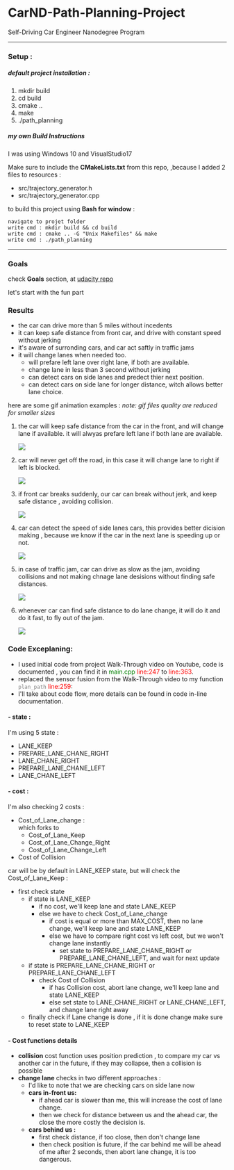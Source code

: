 # CarND-Path-Planning-Project
Self-Driving Car Engineer Nanodegree Program

---

### Setup :
##### default project installation :
1. mkdir build
2. cd build
3. cmake ..
4. make
5. ./path_planning

##### my own Build Instructions
I was using Windows 10 and VisualStudio17

Make sure to include the **CMakeLists.txt** from this repo,
,because I added 2 files to resources :
- src/trajectory_generator.h
- src/trajectory_generator.cpp 

to build this project using **Bash for window** :

    navigate to projet folder
    write cmd : mkdir build && cd build
    write cmd : cmake .. -G "Unix Makefiles" && make
    write cmd : ./path_planning

---
### Goals
check **Goals** section, at [udacity repo](https://github.com/udacity/CarND-Path-Planning-Project)

let's start with the fun part
### Results
  * the car can drive more than 5 miles without incedents
  * it can keep safe distance from front car, and drive with constant speed without jerking
  * it's aware of surronding cars, and car act saftly in traffic jams
  * it will change lanes when needed too.
      * will prefare left lane over right lane, if both are available.
      * change lane in less than 3 second without jerking
      * can detect cars on side lanes and predect thier next position.
      * can detect cars on side lane for longer distance, witch allows better lane choice.

here are some gif animation examples : *note: gif files quality are reduced for smaller sizes*

1. the car will keep safe distance from the car in the front, and will change lane if available.
it will alwyas prefare left lane if both lane are available.
  
   ![ ](https://github.com/anasmatic/CarND-Term3-Project1-Path-Planning/blob/master/res/_01-leftoverright.gif)
2. car will never get off the road, in this case it will change lane to right if left is blocked.

   ![ ](https://github.com/anasmatic/CarND-Term3-Project1-Path-Planning/blob/master/res/_00-wontleaveroad.gif)
3. if front car breaks suddenly, our car can break without jerk, and keep safe distance , avoiding collision.

   ![ ](https://github.com/anasmatic/CarND-Term3-Project1-Path-Planning/blob/master/res/_02break.gif)
4. car can detect the speed of side lanes cars, this provides better dicision making , because we know if the car in the next lane is speeding up or not.

   ![ ](https://github.com/anasmatic/CarND-Term3-Project1-Path-Planning/blob/master/res/_03detectspeed.gif)
5. in case of traffic jam, car can drive as slow as the jam, avoiding collisions and not making chnage lane desisions without finding safe distances.

   ![ ](https://github.com/anasmatic/CarND-Term3-Project1-Path-Planning/blob/master/res/_04jam.gif)
6. whenever car can find safe distance to do lane change, it will do it and do it fast, to fly out of the jam.

   ![ ](https://github.com/anasmatic/CarND-Term3-Project1-Path-Planning/blob/master/res/_05outofjam.gif)


### Code Exceplaning:
  * I used initial code from project Walk-Through video on Youtube, code is documented , you can find it in <span style="color:green;">main.cpp</span> <span style="color:red;">line:247</span> to <span style="color:red;">line:363</span>.
  * replaced the sensor fusion from the Walk-Through video to my function <span style="color:gray;">`plan_path`</span> <span style="color:red;">line:259</span>:
  * I'll take about code flow, more details can be found in code in-line documentation.

#### - state :
I'm using 5 state :
  * LANE_KEEP
  * PREPARE_LANE_CHANE_RIGHT
  * LANE_CHANE_RIGHT
  * PREPARE_LANE_CHANE_LEFT
  * LANE_CHANE_LEFT

#### - cost :
I'm also checking 2 costs :
  * Cost_of_Lane_change :<br/> which forks to
    * Cost_of_Lane_Keep
    * Cost_of_Lane_Change_Right
    * Cost_of_Lane_Change_Left
  * Cost of Collision

car will be by default in LANE_KEEP state, but will check the Cost_of_Lane_Keep :
- first check state
  - if state is LANE_KEEP
    - if no cost, we'll keep lane and state LANE_KEEP
    - else we have to check Cost_of_Lane_change
      - if cost is equal or more than MAX_COST, then no lane change, we'll keep lane and state LANE_KEEP
      - else we have to compare right cost vs left cost, but we won't change lane instantly
        - set state to PREPARE_LANE_CHANE_RIGHT or PREPARE_LANE_CHANE_LEFT, and wait for next update
  - if state is PREPARE_LANE_CHANE_RIGHT or PREPARE_LANE_CHANE_LEFT
    - check Cost of Collision
      - if has Collision cost, abort lane change, we'll keep lane and state LANE_KEEP
      - else set state to LANE_CHANE_RIGHT or LANE_CHANE_LEFT, and change lane right away
  - finally check if Lane change is done , if it is done change make sure to reset state to LANE_KEEP

#### - Cost functions details
 - **collision** cost function uses position prediction , to compare my car vs another car in the future, if they may collapse, then a collision is possible
 - **change lane** checks in two different approaches :
   - I'd like to note that we are checking cars on side lane now
   - **cars in-front us:**
     - if ahead car is slower than me, this will increase the cost of lane change.
     - then we check for distance between us and the ahead car, the close the more costly the decision is.
   - **cars behind us :**
     - first check distance, if too close, then don't change lane
     - then check position is future, if the car behind me will be ahead of me after 2 seconds, then abort lane change, it is too dangerous.


